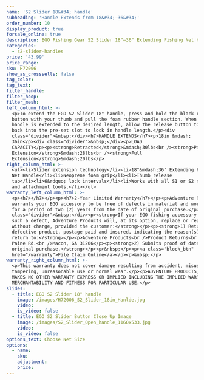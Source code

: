 ```yaml
---
name: 'S2 Slider 18&#34; handle'
subheading: 'Handle Extends from 18&#34;—36&#34;'
order_number: 10
display_product: true
forsale_online: true
description: EGO Fishing Gear S2 Slider 18"—36" Extending Fishing Net Handle.
categories:
  - s2-slider-handles
price: '43.99'
price_range:
sku: H72006
show_as_crosssells: false
tag_color:
tag_text:
filter_handle:
filter_hoop:
filter_mesh:
left_column_html: >-
  <p>To extend the EGO S2 Slider 18" handle, press and hold the black release
  button with your thumb and pull the foam rubber handle section. When the
  handle is extended to the desired length, allow the release button to seat
  back into the pre-set slot to lock in handle length.</p><div
  class="divider">&nbsp;</div><h7>HANDLE EXTENDS</h7><p>18in &mdash;
  36in</p><div class="divider">&nbsp;</div><p>LOAD
  CAPACITY</p><p><strong>Retracted</strong>&mdash;30lbs<br /><strong>Partial
  Extension</strong>&mdash;28lbs<br /><strong>Full
  Extension</strong>&mdash;20lbs</p>
right_column_html: >-
  <ul><li>Slider extension technology</li><li>18"&mdash;36" Extending Fishing
  Net Handle</li><li>Neoprene foam grip</li><li>Thumb release
  tab</li><li>6&rdquo; lock intervals</li><li>Works with all S1 or S2 net heads
  and attachment tools.</li></ul>
warranty_left_column_html: >-
  <p><h7></h7></p><p><h7>2-Year Limited Warranty</h7></p><p>Adventure Products
  warrants your EGO accessory to be free of defects in material and workmanship
  for a period of two (2) years from the date of original purchase.</p><div
  class="divider">&nbsp;</div><p><strong>If your EGO fishing accessory exhibits
  such a defect, Adventure Products will, at its option, replace or repair it
  without charge, provided the customer:</strong></p><p><strong>1) Returns the
  defective product, postage paid and insured, indicating the reason(s) for the
  return to:</strong></p><p>Adventure Products<br />Product Returns<br />889 Guy
  Paine Rd.<br />Macon, GA 31206</p><p><strong>2) Submits proof of date of
  original purchase.</strong></p><p>&nbsp;</p><p><a class="block_btn"
  href="/warranty">File Claim Online</a></p><p>&nbsp;</p>
warranty_right_column_html: >-
  <p>This warranty does not cover damage resulting from accident, misuse, abuse,
  tampering, unreasonable use or normal wear.</p><p>ADVENTURE PRODUCTS, INC.
  MAKES NO OTHER WARRANTY EXPRESS OR IMPLIED INCLUDING THE IMPLIED WARRANTIES OF
  MERCHANTABILITY AND FITNESS FOR PARTICULAR USE.</p>
slides:
  - title: EGO S2 Slider 18" handle
    image: /images/H72006_S2_Slider_18in_Hanlde.jpg
    video:
    is_video: false
  - title: EGO S2 Slider Button Close Up Image
    image: /images/S2_Slider_Open_handle_1160x533.jpg
    video:
    is_video: false
options_text: Choose Net Size
options:
  - name:
    sku:
    adjustment:
    price:
---
```

